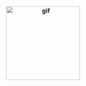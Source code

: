 <h3 align="center">
  <img src="https://c.tenor.com/P62Qp5f_y64AAAAj/ai-researching.gif" alt="gif" height="200px" width="200px"/>
</h3>

